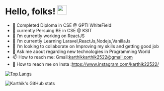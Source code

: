 # Hello, folks! <img src="https://raw.githubusercontent.com/MartinHeinz/MartinHeinz/master/wave.gif" width="30px">

- 🏫 Completed Diploma in CSE @ GPTI WhiteField
- 👜 currently Persuing BE in CSE @ KSIT
- 🔭 I’m currently working on ReactJS
- 🌱 I’m currently Learning Laravel,ReactJs,Nodejs,VanillaJs 
- 👯 I’m looking to collaborate on Improving my skills and getting good job
- 💬 Ask me about regarding new technologies in Programming World
- 📫 How to reach me: Gmail:karthikkarthik2522@gmail.com 
- 💌 How to reach me on Insta :https://www.instagram.com/karthik22522/

[![Top Langs](https://github-readme-stats.vercel.app/api/top-langs/?username=karthik2522&layout=compact)](https://github.com/karthik2522/github-readme-stats)

![Karthik's GitHub stats](https://github-readme-stats.vercel.app/api?username=karthik2522&show_icons=true&theme=radical)

